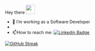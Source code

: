 Hey there   <img src="https://media.giphy.com/media/hvRJCLFzcasrR4ia7z/giphy.gif" width="30px"/>

- :telescope: I’m working as a Software Developer
- 
- :mailbox:How to reach me: [![Linkedin Badge](https://img.shields.io/badge/-serhatayata1-blue?style=flat&logo=Linkedin&logoColor=white)](https://tr.linkedin.com/in/serhatayata1)

[![GitHub Streak](http://github-readme-streak-stats.herokuapp.com?user=serhatayata&theme=dark&background=000000)](https://git.io/streak-stats)

